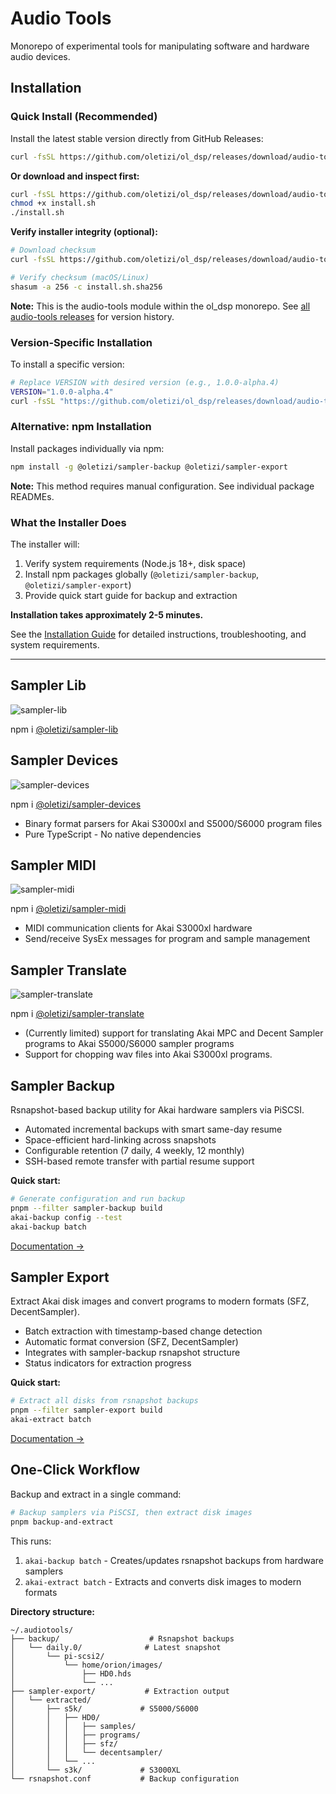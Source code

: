 # Audio Tools

Monorepo of experimental tools for manipulating software and hardware audio devices.

## Installation

### Quick Install (Recommended)

Install the latest stable version directly from GitHub Releases:

```bash
curl -fsSL https://github.com/oletizi/ol_dsp/releases/download/audio-tools@1.0.0-alpha.35/install.sh | bash
```

**Or download and inspect first:**

```bash
curl -fsSL https://github.com/oletizi/ol_dsp/releases/download/audio-tools@1.0.0-alpha.35/install.sh -o install.sh
chmod +x install.sh
./install.sh
```

**Verify installer integrity (optional):**

```bash
# Download checksum
curl -fsSL https://github.com/oletizi/ol_dsp/releases/download/audio-tools@1.0.0-alpha.35/install.sh.sha256 -o install.sh.sha256

# Verify checksum (macOS/Linux)
shasum -a 256 -c install.sh.sha256
```

**Note:** This is the audio-tools module within the ol_dsp monorepo. See [all audio-tools releases](https://github.com/oletizi/ol_dsp/releases?q=audio-tools) for version history.

### Version-Specific Installation

To install a specific version:

```bash
# Replace VERSION with desired version (e.g., 1.0.0-alpha.4)
VERSION="1.0.0-alpha.4"
curl -fsSL "https://github.com/oletizi/ol_dsp/releases/download/audio-tools@${VERSION}/install.sh" | bash
```

### Alternative: npm Installation

Install packages individually via npm:

```bash
npm install -g @oletizi/sampler-backup @oletizi/sampler-export
```

**Note:** This method requires manual configuration. See individual package READMEs.

### What the Installer Does

The installer will:
1. Verify system requirements (Node.js 18+, disk space)
2. Install npm packages globally (`@oletizi/sampler-backup`, `@oletizi/sampler-export`)
3. Provide quick start guide for backup and extraction

**Installation takes approximately 2-5 minutes.**

See the [Installation Guide](./docs/1.0/INSTALLATION.md) for detailed instructions, troubleshooting, and system requirements.

---

## Sampler Lib
![sampler-lib](https://github.com/oletizi/ol_dsp/actions/workflows/sampler-lib.yml/badge.svg)

npm i [@oletizi/sampler-lib](https://www.npmjs.com/package/@oletizi/sampler-lib)

## Sampler Devices
![sampler-devices](https://github.com/oletizi/ol_dsp/actions/workflows/sampler-devices.yml/badge.svg)

npm i [@oletizi/sampler-devices](https://www.npmjs.com/package/@oletizi/sampler-devices)

* Binary format parsers for Akai S3000xl and S5000/S6000 program files
* Pure TypeScript - No native dependencies

## Sampler MIDI
![sampler-midi](https://github.com/oletizi/ol_dsp/actions/workflows/sampler-midi.yml/badge.svg)

npm i [@oletizi/sampler-midi](https://www.npmjs.com/package/@oletizi/sampler-midi)

* MIDI communication clients for Akai S3000xl hardware
* Send/receive SysEx messages for program and sample management

## Sampler Translate
![sampler-translate](https://github.com/oletizi/ol_dsp/actions/workflows/sampler-translate.yml/badge.svg)

npm i [@oletizi/sampler-translate](https://www.npmjs.com/package/@oletizi/sampler-translate)

* (Currently limited) support for translating Akai MPC and Decent Sampler programs to Akai S5000/S6000 sampler programs
* Support for chopping wav files into Akai S3000xl programs.

## Sampler Backup

Rsnapshot-based backup utility for Akai hardware samplers via PiSCSI.

* Automated incremental backups with smart same-day resume
* Space-efficient hard-linking across snapshots
* Configurable retention (7 daily, 4 weekly, 12 monthly)
* SSH-based remote transfer with partial resume support

**Quick start:**
```bash
# Generate configuration and run backup
pnpm --filter sampler-backup build
akai-backup config --test
akai-backup batch
```

[Documentation →](./sampler-backup/README.md)

## Sampler Export

Extract Akai disk images and convert programs to modern formats (SFZ, DecentSampler).

* Batch extraction with timestamp-based change detection
* Automatic format conversion (SFZ, DecentSampler)
* Integrates with sampler-backup rsnapshot structure
* Status indicators for extraction progress

**Quick start:**
```bash
# Extract all disks from rsnapshot backups
pnpm --filter sampler-export build
akai-extract batch
```

[Documentation →](./sampler-export/README.md)

## One-Click Workflow

Backup and extract in a single command:

```bash
# Backup samplers via PiSCSI, then extract disk images
pnpm backup-and-extract
```

This runs:
1. `akai-backup batch` - Creates/updates rsnapshot backups from hardware samplers
2. `akai-extract batch` - Extracts and converts disk images to modern formats

**Directory structure:**
```
~/.audiotools/
├── backup/                    # Rsnapshot backups
│   └── daily.0/              # Latest snapshot
│       └── pi-scsi2/
│           └── home/orion/images/
│               ├── HD0.hds
│               └── ...
├── sampler-export/           # Extraction output
│   └── extracted/
│       ├── s5k/             # S5000/S6000
│       │   ├── HD0/
│       │   │   ├── samples/
│       │   │   ├── programs/
│       │   │   ├── sfz/
│       │   │   └── decentsampler/
│       │   └── ...
│       └── s3k/             # S3000XL
└── rsnapshot.conf           # Backup configuration
```
